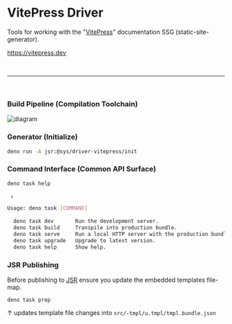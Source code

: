# VitePress Driver
Tools for working with the "[VitePress](https://vitepress.dev)" documentation SSG (static-site-generator).

https://vitepress.dev

<p>&nbsp;<p>

---

<p>&nbsp;<p>

### Build Pipeline (Compilation Toolchain)

![diagram](https://wrpcd.net/cdn-cgi/imagedelivery/BXluQx4ige9GuW0Ia56BHw/5d631b2e-8e76-4ec8-3ca2-d4943e70b100/original)


### Generator (Initialize)

```bash
deno run -A jsr:@sys/driver-vitepress/init
```

### Command Interface (Common API Surface)

```bash
deno task help

 ↓

Usage: deno task [COMMAND]
                                                                         
  deno task dev       Run the development server.                        
  deno task build     Transpile into production bundle.                   
  deno task serve     Run a local HTTP server with the production bundle.
  deno task upgrade   Upgrade to latest version.                         
  deno task help      Show help.              
```

### JSR Publishing
Before publishing to [JSR](https://jsr.io/@sys/driver-vitepress) ensure you update the
embedded templates file-map.

```
deno task prep
```

↑ updates template file changes into `src/-tmpl/u.tmpl/tmpl.bundle.json`

